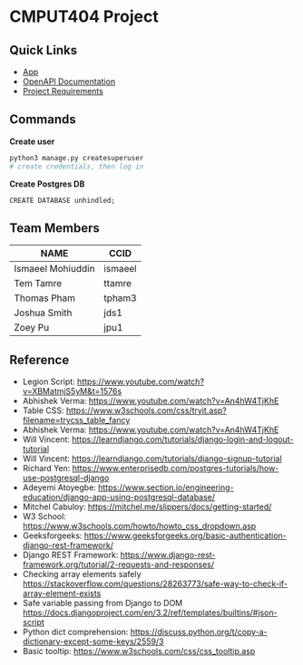 # CMPUT404 Project


## Quick Links
* [App](https://dashboard.heroku.com/apps/unhindled)
* [OpenAPI Documentation](https://unhindled.herokuapp.com/redoc/)
* [Project Requirements](https://github.com/abramhindle/CMPUT404-project-socialdistribution/blob/master/project.org)

## Commands
**Create user**
```bash
python3 manage.py createsuperuser
# create credentials, then log in
```
**Create Postgres DB**
```
CREATE DATABASE unhindled;
```


## Team Members
NAME | CCID
---- | ---- 
Ismaeel Mohiuddin|ismaeel
Tem Tamre|ttamre
Thomas Pham|tpham3
Joshua Smith|jds1
Zoey Pu|jpu1


## Reference
* Legion Script: https://www.youtube.com/watch?v=XBMatmjS5yM&t=1576s
* Abhishek Verma: https://www.youtube.com/watch?v=An4hW4TjKhE
* Table CSS: https://www.w3schools.com/css/tryit.asp?filename=trycss_table_fancy
* Abhishek Verma: https://www.youtube.com/watch?v=An4hW4TjKhE
* Will Vincent: https://learndjango.com/tutorials/django-login-and-logout-tutorial
* Will Vincent: https://learndjango.com/tutorials/django-signup-tutorial
* Richard Yen: https://www.enterprisedb.com/postgres-tutorials/how-use-postgresql-django
* Adeyemi Atoyegbe: https://www.section.io/engineering-education/django-app-using-postgresql-database/
* Mitchel Cabuloy: https://mitchel.me/slippers/docs/getting-started/
* W3 School: https://www.w3schools.com/howto/howto_css_dropdown.asp
* Geeksforgeeks: https://www.geeksforgeeks.org/basic-authentication-django-rest-framework/
* Django REST Framework: https://www.django-rest-framework.org/tutorial/2-requests-and-responses/
* Checking array elements safely https://stackoverflow.com/questions/28263773/safe-way-to-check-if-array-element-exists
* Safe variable passing from Django to DOM https://docs.djangoproject.com/en/3.2/ref/templates/builtins/#json-script
* Python dict comprehension: https://discuss.python.org/t/copy-a-dictionary-except-some-keys/2559/3
* Basic tooltip: https://www.w3schools.com/css/css_tooltip.asp
